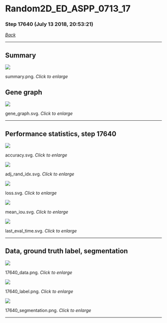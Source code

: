 # Random2D_ED_ASPP_0713_17

### Step 17640 (July 13 2018, 20:53:21)

[_Back_](..)

---

## Summary

<div class="images"><a href="media/summary.png"><img  src="media/summary.png" align="center"></a><p>summary.png. <i>Click to enlarge</i></p></div>

## Gene graph

<div class="images"><a href="media/gene_graph.svg"><img  src="media/gene_graph.svg" align="center"></a><p>gene_graph.svg. <i>Click to enlarge</i></p></div>

---

## Performance statistics, step 17640

<div class="images"><a href="media/accuracy.svg"><img class="mini" src="media/accuracy.svg" align="center"></a><p>accuracy.svg. <i>Click to enlarge</i></p></div>
<div class="images"><a href="media/adj_rand_idx.svg"><img class="mini" src="media/adj_rand_idx.svg" align="center"></a><p>adj_rand_idx.svg. <i>Click to enlarge</i></p></div>
<div class="images"><a href="media/loss.svg"><img class="mini" src="media/loss.svg" align="center"></a><p>loss.svg. <i>Click to enlarge</i></p></div>
<div class="images"><a href="media/mean_iou.svg"><img class="mini" src="media/mean_iou.svg" align="center"></a><p>mean_iou.svg. <i>Click to enlarge</i></p></div>
<div class="images"><a href="media/last_eval_time.svg"><img class="mini" src="media/last_eval_time.svg" align="center"></a><p>last_eval_time.svg. <i>Click to enlarge</i></p></div>

---

## Data, ground truth label, segmentation

<div class="images"><a href="media/17640_data.png"><img class="mini" src="media/17640_data.png" align="center"></a><p>17640_data.png. <i>Click to enlarge</i></p></div>
<div class="images"><a href="media/17640_label.png"><img class="mini" src="media/17640_label.png" align="center"></a><p>17640_label.png. <i>Click to enlarge</i></p></div>
<div class="images"><a href="media/17640_segmentation.png"><img class="mini" src="media/17640_segmentation.png" align="center"></a><p>17640_segmentation.png. <i>Click to enlarge</i></p></div>

---



